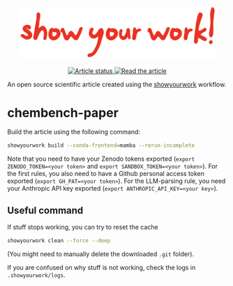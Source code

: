 <p align="center">
<a href="https://github.com/showyourwork/showyourwork">
<img width = "450" src="https://raw.githubusercontent.com/showyourwork/.github/main/images/showyourwork.png" alt="showyourwork"/>
</a>
<br>
<br>
<a href="https://github.com/lamalab-org/chembench-paper/actions/workflows/build.yml">
<img src="https://github.com/lamalab-org/chembench-paper/actions/workflows/build.yml/badge.svg?branch=main" alt="Article status"/>
</a>
<!-- <a href="https://github.com/lamalab-org/chembench-paper/raw/main-pdf/arxiv.tar.gz">
<img src="https://img.shields.io/badge/article-tarball-blue.svg?style=flat" alt="Article tarball"/>
</a> -->
<a href="https://github.com/lamalab-org/chembench-paper/raw/main/ms.pdf">
<img src="https://img.shields.io/badge/article-pdf-blue.svg?style=flat" alt="Read the article"/>
</a>
</p>

An open source scientific article created using the [showyourwork](https://github.com/showyourwork/showyourwork) workflow.
# chembench-paper

Build the article using the following command:

```bash
showyourwork build --conda-frontend=mamba --rerun-incomplete
```

Note that you need to have your Zenodo tokens exported (`export ZENODO_TOKEN=<your token>` and `export SANDBOX_TOKEN=<your token>`).
For the first rules, you also need to have a Github personal access token exported (`export GH_PAT=<your token>`).
For the LLM-parsing rule, you need your Anthropic API key exported (`export ANTHROPIC_API_KEY=<your key>`).

## Useful command

If stuff stops working, you can try to reset the cache

```bash
showyourwork clean --force --deep
```

(You might need to manually delete the downloaded `.git` folder).

If you are confused on why stuff is not working, check the logs in `.showyourwork/logs`.
